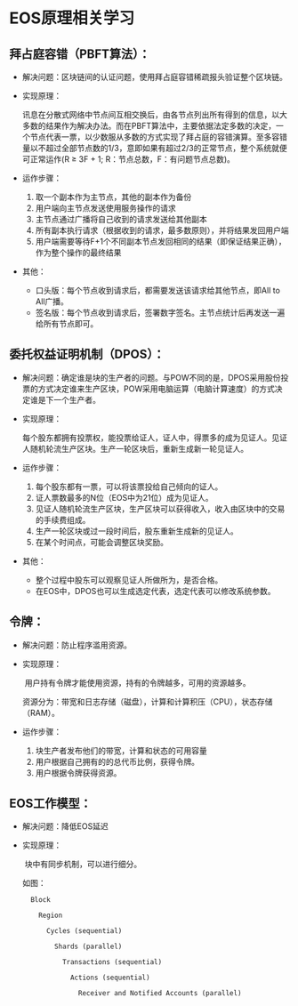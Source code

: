 # EOS原理相关学习

## 拜占庭容错（PBFT算法）：

- 解决问题：区块链间的认证问题，使用拜占庭容错稀疏报头验证整个区块链。

- 实现原理：

  ​	讯息在分散式网络中节点间互相交换后，由各节点列出所有得到的信息，以大多数的结果作为解决办法。而在PBFT算法中，主要依据法定多数的决定，一个节点代表一票，以少数服从多数的方式实现了拜占庭的容错演算。至多容错量以不超过全部节点数的1/3，意即如果有超过2/3的正常节点，整个系统就便可正常运作(R ≥ 3F + 1; R：节点总数，F：有问题节点总数)。

- 运作步骤：

  1. 取一个副本作为主节点，其他的副本作为备份
  2. 用户端向主节点发送使用服务操作的请求
  3. 主节点通过广播将自己收到的请求发送给其他副本
  4. 所有副本执行请求（根据收到的请求，最多数原则），并将结果发回用户端
  5. 用户端需要等待F+1个不同副本节点发回相同的结果（即保证结果正确），作为整个操作的最终结果

- 其他：

  - 口头版：每个节点收到请求后，都需要发送该请求给其他节点，即All to All广播。
  - 签名版：每个节点收到请求后，签署数字签名。主节点统计后再发送一遍给所有节点即可。

## 委托权益证明机制（DPOS）：

- 解决问题：确定谁是块的生产者的问题。与POW不同的是，DPOS采用股份投票的方式决定谁来生产区块，POW采用电脑运算（电脑计算速度）的方式决定谁是下一个生产者。

- 实现原理：

  ​	每个股东都拥有投票权，能投票给证人，证人中，得票多的成为见证人。见证人随机轮流生产区块。生产一轮区块后，重新生成新一轮见证人。

- 运作步骤：

  1. 每个股东都有一票，可以将该票投给自己倾向的证人。
  2. 证人票数最多的N位（EOS中为21位）成为见证人。
  3. 见证人随机轮流生产区块，生产区块可以获得收入，收入由区块中的交易的手续费组成。
  4. 生产一轮区块或过一段时间后，股东重新生成新的见证人。
  5. 在某个时间点，可能会调整区块奖励。

- 其他：

  - 整个过程中股东可以观察见证人所做所为，是否合格。
  - 在EOS中，DPOS也可以生成选定代表，选定代表可以修改系统参数。

## 令牌：

- 解决问题：防止程序滥用资源。

- 实现原理：

  ​	用户持有令牌才能使用资源，持有的令牌越多，可用的资源越多。

  ​	资源分为：带宽和日志存储（磁盘），计算和计算积压（CPU），状态存储（RAM）。

- 运作步骤：

  1. 块生产者发布他们的带宽，计算和状态的可用容量
  2. 用户根据自己拥有的的总代币比例，获得令牌。
  3. 用户根据令牌获得资源。

## EOS工作模型：

- 解决问题：降低EOS延迟

- 实现原理：

  ​	块中有同步机制，可以进行细分。

  如图：

  ```
    Block
  
      Region
  
        Cycles (sequential)
  
          Shards (parallel)
  
            Transactions (sequential)
  
              Actions (sequential)
  
                Receiver and Notified Accounts (parallel)
  ```